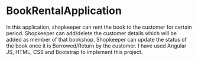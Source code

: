 # BookRentalApplication
In this application, shopkeeper can rent the book to the customer for certain period. Shopkeeper can add/delete the customer details which will be added as member of that bookshop. Shopkeeper can update the status of the book once it is Borrowed/Return by the customer. I have used Angular JS, HTML, CSS and Bootstrap to implement this project.
